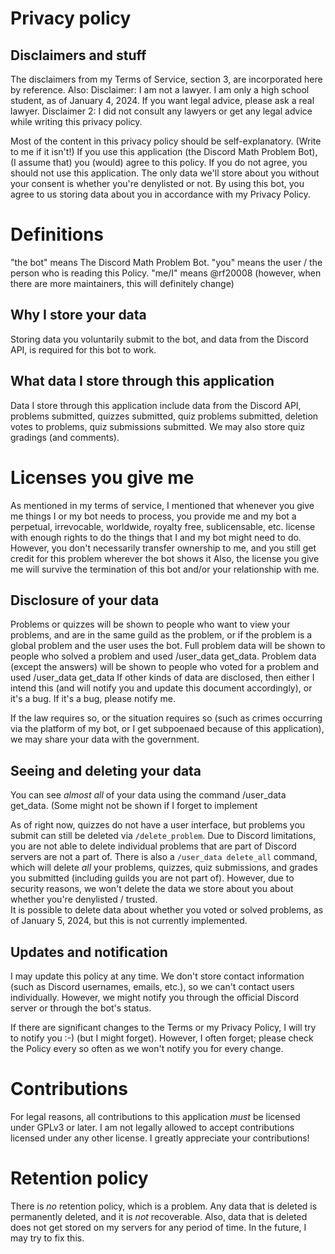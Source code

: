 # Privacy policy
## Disclaimers and stuff
The disclaimers from my Terms of Service, section 3, are incorporated here by reference.
Also:
Disclaimer: I am not a lawyer. I am only a high school student, as of January 4, 2024. If you want legal advice, please ask a real lawyer.
Disclaimer 2: I did not consult any lawyers or get any legal advice while writing this privacy policy.

Most of the content in this privacy policy should be self-explanatory. (Write to me if it isn't!)
If you use this application (the Discord Math Problem Bot), (I assume that) you (would) agree to this policy. If you do not agree, you should not use this application.
The only data we'll store about you without your consent is whether you're denylisted or not. By using this bot, you agree to us storing data about you in accordance with my Privacy Policy.

# Definitions
"the bot" means The Discord Math Problem Bot.
"you" means the user / the person who is reading this Policy.
"me/I" means @rf20008 (however, when there are more maintainers, this will definitely change)



## Why I store your data

Storing data you voluntarily submit to the bot, and data from the Discord API, is required for this bot to work.

## What data I store through this application

Data I store through this application include data from the Discord API, problems submitted, quizzes submitted, quiz problems submitted, deletion votes to problems, quiz submissions submitted. We may also store quiz gradings (and comments).

# Licenses you give me
As mentioned in my terms of service, I mentioned that whenever you give me things I or my bot needs to process, you provide me and my bot a perpetual, irrevocable, worldwide, royalty free, sublicensable, etc. license with enough rights to do the things that I and my bot might need to do.
However, you don't necessarily transfer ownership to me, and you still get credit for this problem wherever the bot shows it
Also, the license you give me will survive the termination of this bot and/or your relationship with me.

## Disclosure of your data

Problems or quizzes will be shown to people who want to view your problems, and are in the same guild as the problem, or if the problem is a global problem and the user uses the bot.
Full problem data will be shown to people who solved a problem and used /user_data get_data.
Problem data (except the answers) will be shown to people who voted for a problem and used /user_data get_data
If other kinds of data are disclosed, then either I intend this (and will notify you and update this document accordingly), or it's a bug. If it's a bug, please notify me.

If the law requires so, or the situation requires so (such as crimes occurring via the platform of my bot, or I get subpoenaed because of this application), we may share your data with the government.

## Seeing and deleting your data

You can see *almost all* of your data using the command /user_data get_data. (Some might not be shown if I forget to implement 

As of right now, quizzes do not have a user interface, but problems you submit can still be deleted via ``/delete_problem``. 
Due to Discord limitations, you are not able to delete individual problems that are part of Discord servers are not a part of. 
There is also a ``/user_data delete_all`` command, which will delete *all* your problems, quizzes, quiz submissions, and grades you submitted (including guilds you are not part of).
However, due to security reasons, we won't delete the data we store about you about whether you're denylisted / trusted.  
It is possible to delete data about whether you voted or solved problems, as of January 5, 2024, but this is not currently implemented.

## Updates and notification

I may update this policy at any time. We don't store contact information (such as Discord usernames, emails, etc.), so we can't contact users individually. However, we might notify you through the official Discord server or through the bot's status.

If there are significant changes to the Terms or my Privacy Policy, I will try to notify you :-) (but I might forget). However, I often forget; please check the Policy every so often as we won't notify you for every change.
# Contributions

For legal reasons, all contributions to this application *must* be licensed under GPLv3 or later. I am not legally allowed to accept contributions licensed under any other license. I greatly appreciate your contributions!

# Retention policy

There is *no* retention policy, which is a problem.
Any data that is deleted is permanently deleted, and it is *not* recoverable. Also, data that is deleted does not get stored on my servers for any period of time.
In the future, I may try to fix this.